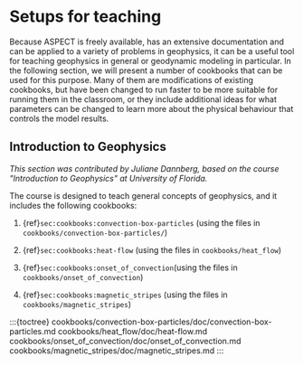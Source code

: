 
# Setups for teaching

Because <span class="smallcaps">ASPECT</span> is freely available, has an
extensive documentation and can be applied to a variety of problems in
geophysics, it can be a useful tool for teaching geophysics in general or
geodynamic modeling in particular. In the following section, we will present a
number of cookbooks that can be used for this purpose. Many of them are
modifications of existing cookbooks, but have been changed to run faster to be
more suitable for running them in the classroom, or they include additional
ideas for what parameters can be changed to learn more about the physical
behaviour that controls the model results.

## Introduction to Geophysics

*This section was contributed by Juliane Dannberg, based on the course
"Introduction to Geophysics" at University of Florida.*

The course is designed to teach general concepts of geophysics, and it
includes the following cookbooks:

1. {ref}`sec:cookbooks:convection-box-particles` (using the files in `cookbooks/convection-box-particles/`)

2.  {ref}`sec:cookbooks:heat-flow` (using the files in `cookbooks/heat_flow`)

3.  {ref}`sec:cookbooks:onset_of_convection`(using the files in `cookbooks/onset_of_convection`)

4. {ref}`sec:cookbooks:magnetic_stripes` (using the files in `cookbooks/magnetic_stripes`)

:::{toctree}
cookbooks/convection-box-particles/doc/convection-box-particles.md
cookbooks/heat_flow/doc/heat-flow.md
cookbooks/onset_of_convection/doc/onset_of_convection.md
cookbooks/magnetic_stripes/doc/magnetic_stripes.md
:::
